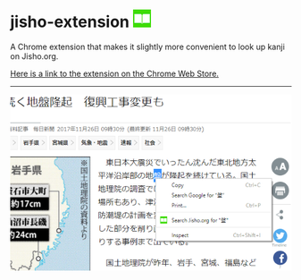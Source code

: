 # jisho-extension ![icon](icon32.png)
A Chrome extension that makes it slightly more convenient to look up kanji on Jisho.org.

[Here is a link to the extension on the Chrome Web Store.](https://chrome.google.com/webstore/detail/jisho-extension/iblocgbegbfbikfpjajboohgnegaonho)

----
![screenshot](screenshot.png)
